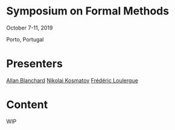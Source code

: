 # Symposium on Formal Methods

October 7-11, 2019

Porto, Portugal

# Presenters

[Allan Blanchard](https://allan-blanchard.fr)
[Nikolai Kosmatov](https://nikolai-kosmatov.eu/)
[Frédéric Loulergue](https://frederic.loulergue.eu/)

# Content

WIP
